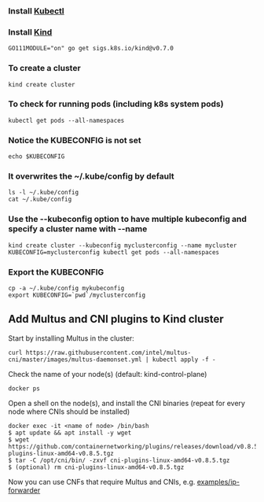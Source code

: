 ### Install [Kubectl](https://kubernetes.io/docs/tasks/tools/install-kubectl/#install-kubectl-on-linux)

### Install [Kind](https://github.com/kubernetes-sigs/kind#installation-and-usage)
```
GO111MODULE="on" go get sigs.k8s.io/kind@v0.7.0
```

### To create a cluster
```
kind create cluster
```

### To check for running pods (including k8s system pods)
```
kubectl get pods --all-namespaces
```

### Notice the KUBECONFIG is not set
```
echo $KUBECONFIG
```

### It overwrites the ~/.kube/config by default
```
ls -l ~/.kube/config
cat ~/.kube/config 
```

### Use the --kubeconfig option to have multiple kubeconfig and specify a cluster name with --name
```
kind create cluster --kubeconfig myclusterconfig --name mycluster
KUBECONFIG=myclusterconfig kubectl get pods --all-namespaces
```

### Export the KUBECONFIG

```
cp -a ~/.kube/config mykubeconfig
export KUBECONFIG=`pwd`/myclusterconfig
```

## Add Multus and CNI plugins to Kind cluster
Start by installing Multus in the cluster:
```
curl https://raw.githubusercontent.com/intel/multus-cni/master/images/multus-daemonset.yml | kubectl apply -f -
```

Check the name of your node(s) (default: kind-control-plane)
```
docker ps
```

Open a shell on the node(s), and install the CNI binaries (repeat for every node where CNIs should be installed)
```
docker exec -it <name of node> /bin/bash
$ apt update && apt install -y wget
$ wget https://github.com/containernetworking/plugins/releases/download/v0.8.5/cni-plugins-linux-amd64-v0.8.5.tgz
$ tar -C /opt/cni/bin/ -zxvf cni-plugins-linux-amd64-v0.8.5.tgz
$ (optional) rm cni-plugins-linux-amd64-v0.8.5.tgz
```

Now you can use CNFs that require Multus and CNIs, e.g. [examples/ip-forwarder](https://github.com/cncf/cnf-conformance/tree/master/example-cnfs/ip-forwarder)
